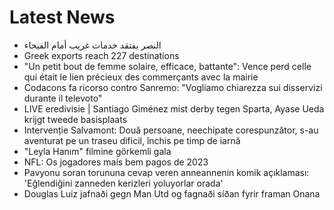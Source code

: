 # Latest News
-  النصر يفتقد خدمات غريب أمام الفيحاء
-  Greek exports reach 227 destinations
-  "Un petit bout de femme solaire, efficace, battante": Vence perd celle qui était le lien précieux des commerçants avec la mairie
-  Codacons fa ricorso contro Sanremo: "Vogliamo chiarezza sui disservizi durante il televoto"
-  LIVE eredivisie | Santiago Giménez mist derby tegen Sparta, Ayase Ueda krijgt tweede basisplaats
-  Intervenție Salvamont: Două persoane, neechipate corespunzător, s-au aventurat pe un traseu dificil, închis pe timp de iarnă
-  "Leyla Hanım" filmine görkemli gala
-  NFL: Os jogadores mais bem pagos de 2023
-  Pavyonu soran torununa cevap veren anneannenin komik açıklaması: 'Eğlendiğini zanneden kerizleri yoluyorlar orada'
-  Douglas Luiz jafnaði gegn Man Utd og fagnaði síðan fyrir framan Onana
